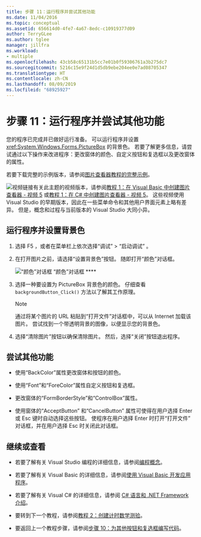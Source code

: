 ```yaml
---
title: 步骤 11：运行程序并尝试其他功能
ms.date: 11/04/2016
ms.topic: conceptual
ms.assetid: 656614d0-4fe7-4a67-8edc-c10919377d09
author: TerryGLee
ms.author: tglee
manager: jillfra
ms.workload:
- multiple
ms.openlocfilehash: 43cb58c65131b5cc7e01b0f59306761a3b275dc7
ms.sourcegitcommit: 5216c15e9f24d1d5db9ebe204ee0e7ad08705347
ms.translationtype: HT
ms.contentlocale: zh-CN
ms.lasthandoff: 08/09/2019
ms.locfileid: "68925927"
---
```

# <a name="step-11-run-your-program-and-try-other-features"></a>步骤 11：运行程序并尝试其他功能
您的程序已完成并已做好运行准备。 可以运行程序并设置 <xref:System.Windows.Forms.PictureBox> 的背景色。 若要了解更多信息，请尝试通过以下操作来改进程序：更改窗体的颜色、自定义按钮和复选框以及更改窗体的属性。

若要下载完整的示例版本，请参阅[图片查看器教程的完整示例](https://code.msdn.microsoft.com/Complete-Picture-Viewer-7d91d3a8)。

![视频链接](../data-tools/media/playvideo.gif)有关此主题的视频版本，请参阅[教程 1：在 Visual Basic 中创建图片查看器 - 视频 5](http://go.microsoft.com/fwlink/?LinkId=205216) 或[教程 1：在 C# 中创建图片查看器 - 视频 5](http://go.microsoft.com/fwlink/?LinkId=205206)。 这些视频使用 Visual Studio 的早期版本，因此在一些菜单命令和其他用户界面元素上略有差异。 但是，概念和过程与当前版本的 Visual Studio 大同小异。

## <a name="to-run-your-program-and-set-the-background-color"></a>运行程序并设置背景色

1. 选择 F5  ，或者在菜单栏上依次选择“调试”   > “启动调试”  。

2. 在打开图片之前，请选择“设置背景色”按钮。  随即打开“颜色”对话框。 

     ![“颜色”对话框](../ide/media/express_colordialog.png)
“颜色”对话框 ****

3. 选择一种要设置为 PictureBox 背景色的颜色。 仔细查看 `backgroundButton_Click()` 方法以了解其工作原理。

    > [!NOTE]
    > 通过将某个图片的 URL 粘贴到“打开文件”对话框中，可以从 Internet 加载该图片。  尝试找到一个带透明背景的图像，以便显示您的背景色。

4. 选择“清除图片”按钮以确保清除图片。  然后，选择“关闭”按钮退出程序。 

## <a name="to-try-other-features"></a>尝试其他功能

- 使用“BackColor”属性更改窗体和按钮的颜色。 

- 使用“Font”和“ForeColor”属性自定义按钮和复选框。  

- 更改窗体的“FormBorderStyle”和“ControlBox”属性。  

- 使用窗体的“AcceptButton”  和“CancelButton”  属性可使得在用户选择 Enter  或 Esc  键时自动选择这些按钮。 使程序在用户选择 Enter  时打开“打开文件”  对话框，并在用户选择 Esc  时关闭此对话框。

## <a name="to-continue-or-review"></a>继续或查看

- 若要了解有关 Visual Studio 编程的详细信息，请参阅[编程概念](https://msdn.microsoft.com/Library/65c12cca-af4f-4017-886e-2dbc00a189d6)。

- 若要了解有关 Visual Basic 的详细信息，请参阅[使用 Visual Basic 开发应用程序](/dotnet/visual-basic/developing-apps/index)。

- 若要了解有关 Visual C# 的详细信息，请参阅 [C# 语言和 .NET Framework 介绍](/dotnet/csharp/getting-started/introduction-to-the-csharp-language-and-the-net-framework)。

- 要转到下一个教程，请参阅[教程 2：创建计时数学测验](../ide/tutorial-2-create-a-timed-math-quiz.md)。

- 要返回上一个教程步骤，请参阅[步骤 10：为其他按钮和复选框编写代码](../ide/step-10-write-code-for-additional-buttons-and-a-check-box.md)。
